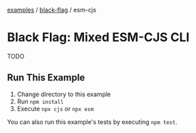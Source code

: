 [examples][1] / [black-flag][2] / esm-cjs

# Black Flag: Mixed ESM-CJS CLI

<!-- TODO -->

TODO

## Run This Example

1. Change directory to this example
2. Run `npm install`
3. Execute `npx cjs` or `npx esm`

You can also run this example's tests by executing `npm test`.

[1]: ../../README.md
[2]: ../README.md
